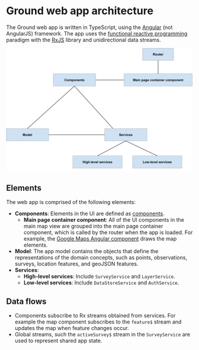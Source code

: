 <!--
  Copyright 2021 Google LLC

  Licensed under the Apache License, Version 2.0 (the "License");
  you may not use this file except in compliance with the License.
  You may obtain a copy of the License at

      https://www.apache.org/licenses/LICENSE-2.0

  Unless required by applicable law or agreed to in writing, software
  distributed under the License is distributed on an "AS IS" BASIS,
  WITHOUT WARRANTIES OR CONDITIONS OF ANY KIND, either express or implied.
  See the License for the specific language governing permissions and
  limitations under the License.
-->

# Ground web app architecture

The Ground web app is written in TypeScript, using the [Angular](https://angular.io/) (not AngularJS) framework. The app uses the [functional reactive programming](https://en.wikipedia.org/wiki/Functional_reactive_programming) paradigm with the [RxJS](https://rxjs-dev.firebaseapp.com/guide/overview) library and unidirectional data streams. 

<!---
Editable diagram source: https://docs.google.com/drawings/d/1H4oAsWstQWA38uOxDKpZPFiKyltuACj9kkVD5UGbtT4/edit
-->

![Web app diagram](web-app-diagram.png)


## Elements 

The web app is comprised of the following elements:

- **Components**: Elements in the UI are defined as [components](https://angular.io/guide/component-overview). 
    - **Main page container component**: All of the UI components in the main map view are grouped into the main page container component, which is called by the router when the app is loaded. For example, the [Google Maps Angular component](https://github.com/angular/components/tree/master/src/google-maps) draws the map elements.
- **Model**: The app model contains the objects that define the representations of the domain concepts, such as points, observations, surveys, location features, and geoJSON features.
- **Services**:
    - **High-level services**: Include `SurveyService` and `LayerService`.
    - **Low-level services**: Include `DataStoreService` and `AuthService`.

## Data flows

- Components subscribe to Rx streams obtained from services. For example the map component subscribes to the `feature$` stream and updates the map when feature changes occur.
- Global streams, such the `activeSurvey$` stream in the `SurveyService` are used to represent shared app state.
